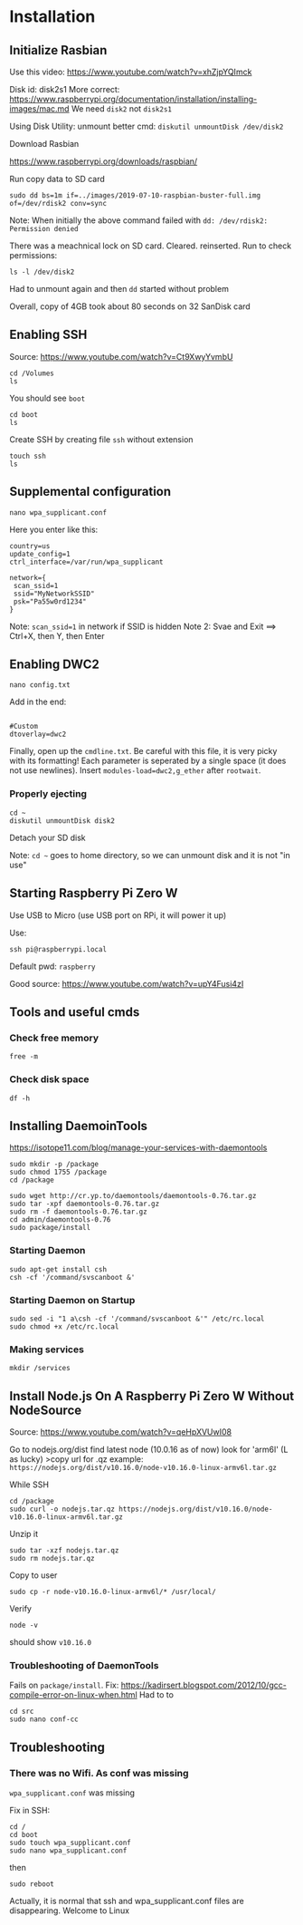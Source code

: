 # Installation


## Initialize Rasbian

Use this video: https://www.youtube.com/watch?v=xhZjpYQImck

Disk id: disk2s1
More correct: https://www.raspberrypi.org/documentation/installation/installing-images/mac.md
We need `disk2` not `disk2s1`


Using Disk Utility: unmount
better cmd: `diskutil unmountDisk /dev/disk2`


Download Rasbian

https://www.raspberrypi.org/downloads/raspbian/

Run copy data to SD card

```
sudo dd bs=1m if=../images/2019-07-10-raspbian-buster-full.img of=/dev/rdisk2 conv=sync
```

Note: When initially the above command failed with `dd: /dev/rdisk2: Permission denied`

There was a meachnical lock on SD card. Cleared. reinserted. Run to check permissions:
```
ls -l /dev/disk2
```

Had to unmount again and then `dd` started without problem

Overall, copy of 4GB took about 80 seconds on 32 SanDisk card



## Enabling SSH

Source: https://www.youtube.com/watch?v=Ct9XwyYvmbU

```
cd /Volumes
ls
```
You should see `boot` 

```
cd boot
ls
```

Create SSH by creating file `ssh` without extension

```
touch ssh
ls
```
 
## Supplemental configuration

```
nano wpa_supplicant.conf
```

Here you enter like this:
```
country=us
update_config=1
ctrl_interface=/var/run/wpa_supplicant

network={
 scan_ssid=1
 ssid="MyNetworkSSID"
 psk="Pa55w0rd1234"
}
```

Note: `scan_ssid=1` in network if SSID is hidden
Note 2: Svae and Exit ==> Ctrl+X, then Y, then Enter

## Enabling DWC2

```
nano config.txt
```

Add in the end:
```

#Custom
dtoverlay=dwc2
```

Finally, open up the `cmdline.txt`. Be careful with this file, it is very picky with its formatting! Each parameter is seperated by a single space (it does not use newlines). Insert `modules-load=dwc2,g_ether` after `rootwait`. 




### Properly ejecting

```
cd ~
diskutil unmountDisk disk2
```

Detach your SD disk

Note: `cd ~` goes to home directory, so we can unmount disk and it is not "in use"

## Starting Raspberry Pi Zero W

Use USB to Micro (use USB port on RPi, it will power it up)

Use:
```
ssh pi@raspberrypi.local
```
Default pwd: `raspberry`


Good source: https://www.youtube.com/watch?v=upY4Fusi4zI


## Tools and useful cmds

### Check free memory

```
free -m
```

### Check disk space
```
df -h
```

## Installing DaemoinTools

https://isotope11.com/blog/manage-your-services-with-daemontools

```
sudo mkdir -p /package
sudo chmod 1755 /package
cd /package

sudo wget http://cr.yp.to/daemontools/daemontools-0.76.tar.gz
sudo tar -xpf daemontools-0.76.tar.gz
sudo rm -f daemontools-0.76.tar.gz
cd admin/daemontools-0.76
sudo package/install
```

### Starting Daemon
```
sudo apt-get install csh
csh -cf '/command/svscanboot &'
```

### Starting Daemon on Startup
```
sudo sed -i "1 a\csh -cf '/command/svscanboot &'" /etc/rc.local
sudo chmod +x /etc/rc.local
```

### Making services
```
mkdir /services
```

## Install Node.js On A Raspberry Pi Zero W Without NodeSource
Source: https://www.youtube.com/watch?v=qeHpXVUwI08

Go to nodejs.org/dist
find latest node (10.0.16 as of now)
look for 'arm6l' (L as lucky) >copy url for .qz
example: `https://nodejs.org/dist/v10.16.0/node-v10.16.0-linux-armv6l.tar.gz`


While SSH
```
cd /package
sudo curl -o nodejs.tar.qz https://nodejs.org/dist/v10.16.0/node-v10.16.0-linux-armv6l.tar.gz
```

Unzip it
```
sudo tar -xzf nodejs.tar.qz
sudo rm nodejs.tar.qz
```

Copy to user
```
sudo cp -r node-v10.16.0-linux-armv6l/* /usr/local/
```

Verify
```
node -v
```
should show `v10.16.0`

### Troubleshooting of DaemonTools

Fails on `package/install`.
Fix: https://kadirsert.blogspot.com/2012/10/gcc-compile-error-on-linux-when.html
Had to to 
```
cd src
sudo nano conf-cc
```


## Troubleshooting

### There was no Wifi. As conf was missing
`wpa_supplicant.conf` was missing

Fix in SSH:
```
cd /
cd boot
sudo touch wpa_supplicant.conf 
sudo nano wpa_supplicant.conf
```
then 
```
sudo reboot
```

Actually, it is normal that ssh and wpa_supplicant.conf files are disappearing. Welcome to Linux
